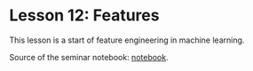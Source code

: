 # Lesson 12: Features

This lesson is a start of feature engineering in machine learning.

Source of the seminar notebook: [notebook](https://github.com/esokolov/ml-course-hse/blob/master/2024-fall/seminars/sem04-features.ipynb).